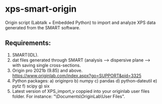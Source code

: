 # xps-smart-origin
Origin script (Labtalk + Embedded Python) to import and analyze XPS data generated from the SMART software.

## Requirements:
1) SMART(IDL).
2) dat files generated through SMART (analysis --> dispersive plane --> with saving single cross-sections.
3) Origin pro 2021b (9.85) and above. https://www.originlab.com/index.aspx?go=SUPPORT&pid=3325
4) Python packages:
  a) originpro 
  b) numpy
  c) pandas
  d) python-dateutil
  e) pytz
  f) scipy
  g) six
5) Latest version of XPS_import_v coppied into your originlab user files folder. For instance: "\Documents\OriginLab\User Files". 


